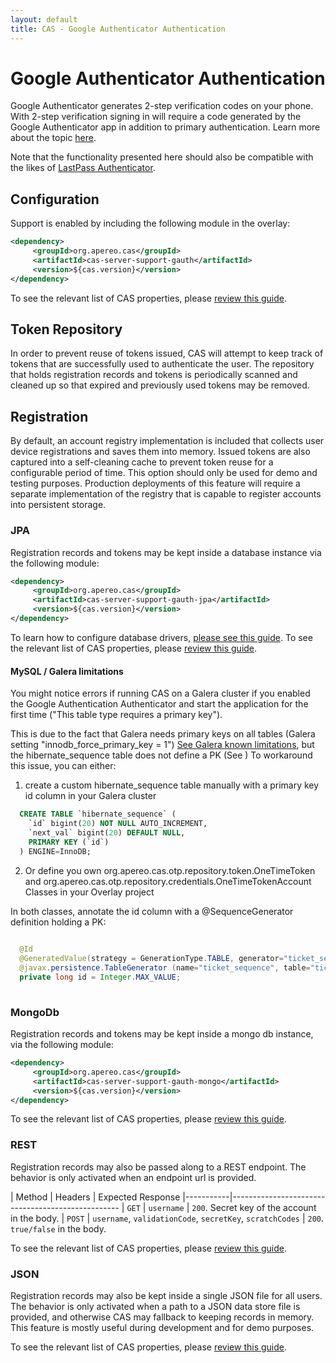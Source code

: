 ```yaml
---
layout: default
title: CAS - Google Authenticator Authentication
---
```


# Google Authenticator Authentication

Google Authenticator generates 2-step verification codes on your phone. With 2-step verification signing in will require a code generated by the Google Authenticator app in addition to primary authentication. Learn more about the topic [here](https://en.wikipedia.org/wiki/Google_Authenticator).

Note that the functionality presented here should also be compatible with the likes of [LastPass Authenticator](https://lastpass.com/auth).

## Configuration

Support is enabled by including the following module in the overlay:

```xml
<dependency>
     <groupId>org.apereo.cas</groupId>
     <artifactId>cas-server-support-gauth</artifactId>
     <version>${cas.version}</version>
</dependency>
```

To see the relevant list of CAS properties, please [review this guide](Configuration-Properties.html#google-authenticator).

## Token Repository

In order to prevent reuse of tokens issued, CAS will attempt to keep track of tokens that are successfully used to authenticate the user.
The repository that holds registration records and tokens is periodically scanned and cleaned up so that expired and previously used tokens
may be removed.

## Registration

By default, an account registry implementation is included that collects user device registrations and saves them into memory.
Issued tokens are also captured into a self-cleaning cache to prevent token reuse for a configurable period of time.
This option should only be used for demo and testing purposes. Production deployments of this feature will require a separate
implementation of the registry that is capable to register accounts into persistent storage.

### JPA

Registration records and tokens may be kept inside a database instance via the following module:

```xml
<dependency>
     <groupId>org.apereo.cas</groupId>
     <artifactId>cas-server-support-gauth-jpa</artifactId>
     <version>${cas.version}</version>
</dependency>
```

To learn how to configure database drivers, [please see this guide](JDBC-Drivers.html).
To see the relevant list of CAS properties, please [review this guide](Configuration-Properties.html#google-authenticator-jpa).

#### MySQL / Galera limitations
You might notice errors if running CAS on a Galera cluster if you enabled the Google Authentication Authenticator and start the application for the first time ("This table type requires a primary key").

This is due to the fact that Galera needs primary keys on all tables (Galera setting "innodb_force_primary_key = 1") [See Galera known limitations](https://mariadb.com/kb/en/mariadb/mariadb-galera-cluster-known-limitations/), 
but the hibernate_sequence table does not define a PK (See [](HHH-))
To workaround this issue, you can either: 
1. create a custom hibernate_sequence table manually with a primary key id column in your Galera cluster
```sql
  CREATE TABLE `hibernate_sequence` (
    `id` bigint(20) NOT NULL AUTO_INCREMENT,
    `next_val` bigint(20) DEFAULT NULL,
    PRIMARY KEY (`id`)
  ) ENGINE=InnoDB;
```
2. Or define you own org.apereo.cas.otp.repository.token.OneTimeToken and org.apereo.cas.otp.repository.credentials.OneTimeTokenAccount Classes in your Overlay project 
   
In both classes, annotate the id column with a @SequenceGenerator definition holding a PK:
```java
    
  @Id
  @GeneratedValue(strategy = GenerationType.TABLE, generator="ticket_sequence")
  @javax.persistence.TableGenerator (name="ticket_sequence", table="ticket_sequence", pkColumnName = "gen_name", valueColumnName = "next_val", pkColumnValue="gen_name", allocationSize=100)
  private long id = Integer.MAX_VALUE;
    
```
  
### MongoDb

Registration records and tokens may be kept inside a mongo db instance, via the following module:

```xml
<dependency>
     <groupId>org.apereo.cas</groupId>
     <artifactId>cas-server-support-gauth-mongo</artifactId>
     <version>${cas.version}</version>
</dependency>
```

To see the relevant list of CAS properties, please [review this guide](Configuration-Properties.html#google-authenticator-mongodb).

### REST

Registration records may also be passed along to a REST endpoint.
The behavior is only activated when an endpoint url is provided.

| Method    | Headers             | Expected Response
|-----------|--------------------------------------------------
| `GET`     | `username`          | `200`. Secret key of the account in the body.
| `POST`    | `username`, `validationCode`, `secretKey`, `scratchCodes` | `200`. `true/false` in the body.

To see the relevant list of CAS properties, please [review this guide](Configuration-Properties.html#google-authenticator-rest).

### JSON

Registration records may also be kept inside a single JSON file for all users.
The behavior is only activated when a path to a JSON data store file is provided,
and otherwise CAS may fallback to keeping records in memory. This feature is mostly
useful during development and for demo purposes.

To see the relevant list of CAS properties, please [review this guide](Configuration-Properties.html#google-authenticator-json).
